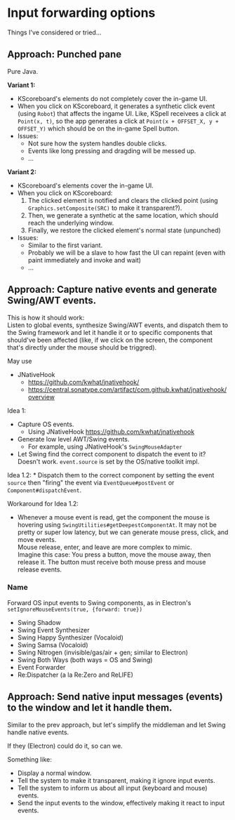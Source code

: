 # Input forwarding options

Things I've considered or tried...


## Approach: Punched pane

Pure Java.

**Variant 1:**
- KScoreboard's elements do not completely cover the in-game UI.
- When you click on KScoreboard, it generates a synthetic click event (using `Robot`) that affects the ingame UI.
Like, KSpell receivees a click at `Point(x, t)`, so the app generates a click at `Point(x + OFFSET_X, y + OFFSET_Y)` which should be on the in-game Spell button.
- Issues:
    * Not sure how the system handles double clicks.
    * Events like long pressing and dragding will be messed up.
    * ...

**Variant 2:**
- KScoreboard's elements cover the in-game UI.
- When you click on KScoreboard:
    1. The clicked element is notified and clears the clicked point (using `Graphics.setComposite(SRC)` to make it transparent?).
    2. Then, we generate a synthetic at the same location, which should reach the underlying window.
    3. Finally, we restore the clicked element's normal state (unpunched)
- Issues:
    * Similar to the first variant.
    * Probably we will be a slave to how fast the UI can repaint (even with paint immediately and invoke and wait)
    *  ...


## Approach: Capture native events and generate Swing/AWT events.

This is how it should work: \
Listen to global events, synthesize Swing/AWT events, and dispatch them to the Swing framework and let it handle it or to specific components that should've been affected (like, if we click on the screen, the component that's directly under the mouse should be triggred).

May use
- JNativeHook
    * https://github.com/kwhat/jnativehook/
    * https://central.sonatype.com/artifact/com.github.kwhat/jnativehook/overview

Idea 1:
- Capture OS events.
    * Using JNativeHook https://github.com/kwhat/jnativehook
- Generate low level AWT/Swing events.
    * For example, using JNativeHook's `SwingMouseAdapter`
- Let Swing find the correct component to dispatch the event to it? Doesn't work. `event.source` is set by the OS/native toolkit impl.

Idea 1.2:
    * Dispatch them to the correct component by setting the event `source` then "firing" the event via
    `EventQueue#postEvent` or `Component#dispatchEvent`.

Workaround for Idea 1.2:
- Whenever a mouse event is read, get the component the mouse is hovering using `SwingUtilities#getDeepestComponentAt`.
It may not be pretty or super low latency, but we can generate mouse press, click, and move events. \
Mouse release, enter, and leave are more complex to mimic. \
Imagine this case: You press a button, move the mouse away, then release it. The button must receive both mouse press and mouse release events.

### Name

Forward OS input events to Swing components, as in Electron's `setIgnoreMouseEvents(true, {forward: true})`

- Swing Shadow
- Swing Event Synthesizer
- Swing Happy Synthesizer (Vocaloid)
- Swing Samsa (Vocaloid)
- Swing Nitrogen (invisible/gas/air + gen; similar to Electron)
- Swing Both Ways (both ways = OS and Swing)
- Event Forwarder
- Re:Dispatcher (a la Re:Zero and ReLIFE)


## Approach: Send native input messages (events) to the window and let it handle them.

Similar to the prev approach, but let's simplify the middleman and let Swing handle native events.

If they (Electron) could do it, so can we.

Something like:
- Display a normal window.
- Tell the system to make it transparent, making it ignore input events.
- Tell the system to inform us about all input (keyboard and mouse) events.
- Send the input events to the window, effectively making it react to input events.
